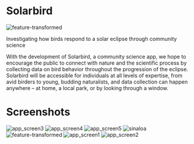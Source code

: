 # Solarbird
![feature-transformed](https://github.com/seandixit/Solarbird/assets/153400712/4da48efd-2995-4d7f-a38f-7f0b1c4bd4ec)

Investigating how birds respond to a solar eclipse through community science

With the development of Solarbird, a community science app, we hope to encourage the public to connect with nature and the scientific process by collecting data on bird behavior throughout the progression of the eclipse. Solarbird will be accessible for individuals at all levels of expertise, from avid birders to young, budding naturalists, and data collection can happen anywhere – at home, a local park, or by looking through a window.

# Screenshots
![app_screen3](https://github.com/seandixit/Solarbird/assets/153400712/e138f45d-d9d3-4ea9-96f1-9bd3ea4c32d5)
![app_screen4](https://github.com/seandixit/Solarbird/assets/153400712/5edd0957-042d-4e78-ac64-e89b7251d9a1)
![app_screen5](https://github.com/seandixit/Solarbird/assets/153400712/3d3d0554-6447-4326-9d1f-933981f54183)
![sinaloa](https://github.com/seandixit/Solarbird/assets/153400712/b8eca14f-6568-4b0b-9f1e-b8d7c2ed4dce)
![feature-transformed](https://github.com/seandixit/Solarbird/assets/153400712/7b3a7bf7-3929-4c36-aa4a-54e62c29e470)
![app_screen1](https://github.com/seandixit/Solarbird/assets/153400712/c894b021-8740-4d1d-b3db-21e9a4ac7233)
![app_screen2](https://github.com/seandixit/Solarbird/assets/153400712/993ca785-c2fb-4347-bf33-f808bf62a8e5)
